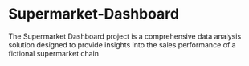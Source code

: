 # Supermarket-Dashboard
The Supermarket Dashboard project is a comprehensive data analysis solution designed to provide insights into the sales performance of a fictional supermarket chain
